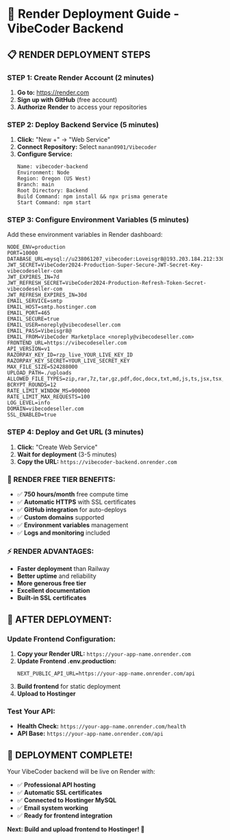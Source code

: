 # 🚀 Render Deployment Guide - VibeCoder Backend

## 📋 **RENDER DEPLOYMENT STEPS**

### **STEP 1: Create Render Account (2 minutes)**
1. **Go to:** https://render.com
2. **Sign up with GitHub** (free account)
3. **Authorize Render** to access your repositories

### **STEP 2: Deploy Backend Service (5 minutes)**
1. **Click:** "New +" → "Web Service"
2. **Connect Repository:** Select `manan0901/Vibecoder`
3. **Configure Service:**
   ```
   Name: vibecoder-backend
   Environment: Node
   Region: Oregon (US West)
   Branch: main
   Root Directory: Backend
   Build Command: npm install && npx prisma generate
   Start Command: npm start
   ```

### **STEP 3: Configure Environment Variables (5 minutes)**
Add these environment variables in Render dashboard:

```
NODE_ENV=production
PORT=10000
DATABASE_URL=mysql://u238061207_vibecoder:Loveisgr8@193.203.184.212:3306/u238061207_vibecodeseller
JWT_SECRET=VibeCoder2024-Production-Super-Secure-JWT-Secret-Key-vibecodeseller-com
JWT_EXPIRES_IN=7d
JWT_REFRESH_SECRET=VibeCoder2024-Production-Refresh-Token-Secret-vibecodeseller-com
JWT_REFRESH_EXPIRES_IN=30d
EMAIL_SERVICE=smtp
EMAIL_HOST=smtp.hostinger.com
EMAIL_PORT=465
EMAIL_SECURE=true
EMAIL_USER=noreply@vibecodeseller.com
EMAIL_PASS=Vibeisgr8@
EMAIL_FROM=VibeCoder Marketplace <noreply@vibecodeseller.com>
FRONTEND_URL=https://vibecodeseller.com
API_VERSION=v1
RAZORPAY_KEY_ID=rzp_live_YOUR_LIVE_KEY_ID
RAZORPAY_KEY_SECRET=YOUR_LIVE_SECRET_KEY
MAX_FILE_SIZE=524288000
UPLOAD_PATH=./uploads
ALLOWED_FILE_TYPES=zip,rar,7z,tar,gz,pdf,doc,docx,txt,md,js,ts,jsx,tsx,py,java,cpp,c,php,html,css
BCRYPT_ROUNDS=12
RATE_LIMIT_WINDOW_MS=900000
RATE_LIMIT_MAX_REQUESTS=100
LOG_LEVEL=info
DOMAIN=vibecodeseller.com
SSL_ENABLED=true
```

### **STEP 4: Deploy and Get URL (3 minutes)**
1. **Click:** "Create Web Service"
2. **Wait for deployment** (3-5 minutes)
3. **Copy the URL:** `https://vibecoder-backend.onrender.com`

### **🎯 RENDER FREE TIER BENEFITS:**
- ✅ **750 hours/month** free compute time
- ✅ **Automatic HTTPS** with SSL certificates
- ✅ **GitHub integration** for auto-deploys
- ✅ **Custom domains** supported
- ✅ **Environment variables** management
- ✅ **Logs and monitoring** included

### **⚡ RENDER ADVANTAGES:**
- **Faster deployment** than Railway
- **Better uptime** and reliability
- **More generous free tier**
- **Excellent documentation**
- **Built-in SSL certificates**

## 🔧 **AFTER DEPLOYMENT:**

### **Update Frontend Configuration:**
1. **Copy your Render URL:** `https://your-app-name.onrender.com`
2. **Update Frontend .env.production:**
   ```
   NEXT_PUBLIC_API_URL=https://your-app-name.onrender.com/api
   ```
3. **Build frontend** for static deployment
4. **Upload to Hostinger**

### **Test Your API:**
- **Health Check:** `https://your-app-name.onrender.com/health`
- **API Base:** `https://your-app-name.onrender.com/api`

## 🎉 **DEPLOYMENT COMPLETE!**

Your VibeCoder backend will be live on Render with:
- ✅ **Professional API hosting**
- ✅ **Automatic SSL certificates**
- ✅ **Connected to Hostinger MySQL**
- ✅ **Email system working**
- ✅ **Ready for frontend integration**

**Next: Build and upload frontend to Hostinger! 🚀**
